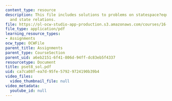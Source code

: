 ```yaml
---
content_type: resource
description: This file includes solutions to problems on statespace?equations, hydrostatic
  and state relations.
file: https://ol-ocw-studio-app-production.s3.amazonaws.com/courses/16-01-unified-engineering-i-ii-iii-iv-fall-2005-spring-2006/ca7ca08fea7d95fe57929724190b39b4_pset8_sol.pdf
file_type: application/pdf
learning_resource_types:
- Assignments
ocw_type: OCWFile
parent_title: Assignments
parent_type: CourseSection
parent_uid: a6eb2151-6f41-806d-94ff-dc83eb5f4337
resourcetype: Document
title: pset8_sol.pdf
uid: ca7ca08f-ea7d-95fe-5792-9724190b39b4
video_files:
  video_thumbnail_file: null
video_metadata:
  youtube_id: null
---
```

